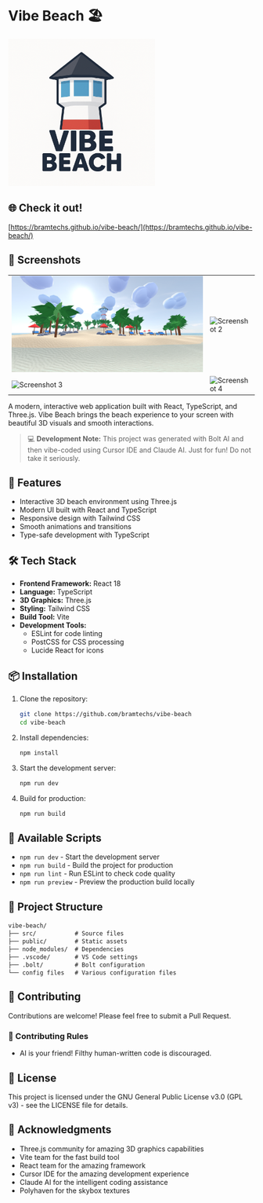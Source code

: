 # Vibe Beach 🏖️

<img src="./misc/logo.png" alt="Screenshot 1" height="300" />

## 🌐 Check it out!

[https://bramtechs.github.io/vibe-beach/](https://bramtechs.github.io/vibe-beach/)

## 📸 Screenshots

<table>
  <tr>
    <td><img src="./misc/screenshot001.png" alt="Screenshot 1" style="max-width: 100%; height: auto; object-fit: contain;" /></td>
    <td><img src="./misc/screenshot002.png" alt="Screenshot 2" style="max-width: 100%; height: auto; object-fit: contain;" /></td>
  </tr>
  <tr>
    <td><img src="./misc/screenshot003.png" alt="Screenshot 3" style="max-width: 100%; height: auto; object-fit: contain;" /></td>
    <td><img src="./misc/screenshot004.png" alt="Screenshot 4" style="max-width: 100%; height: auto; object-fit: contain;" /></td>
  </tr>
</table>

A modern, interactive web application built with React, TypeScript, and Three.js. Vibe Beach brings the beach experience to your screen with beautiful 3D visuals and smooth interactions.

> 💻 **Development Note:** This project was generated with Bolt AI and then vibe-coded using Cursor IDE and Claude AI. Just for fun! Do not take it seriously.

## 🚀 Features

- Interactive 3D beach environment using Three.js
- Modern UI built with React and TypeScript
- Responsive design with Tailwind CSS
- Smooth animations and transitions
- Type-safe development with TypeScript

## 🛠️ Tech Stack

- **Frontend Framework:** React 18
- **Language:** TypeScript
- **3D Graphics:** Three.js
- **Styling:** Tailwind CSS
- **Build Tool:** Vite
- **Development Tools:**
  - ESLint for code linting
  - PostCSS for CSS processing
  - Lucide React for icons

## 📦 Installation

1. Clone the repository:

   ```bash
   git clone https://github.com/bramtechs/vibe-beach
   cd vibe-beach
   ```

2. Install dependencies:

   ```bash
   npm install
   ```

3. Start the development server:

   ```bash
   npm run dev
   ```

4. Build for production:
   ```bash
   npm run build
   ```

## 🎯 Available Scripts

- `npm run dev` - Start the development server
- `npm run build` - Build the project for production
- `npm run lint` - Run ESLint to check code quality
- `npm run preview` - Preview the production build locally

## 📁 Project Structure

```
vibe-beach/
├── src/           # Source files
├── public/        # Static assets
├── node_modules/  # Dependencies
├── .vscode/       # VS Code settings
├── .bolt/         # Bolt configuration
└── config files   # Various configuration files
```

## 🤝 Contributing

Contributions are welcome! Please feel free to submit a Pull Request.

### 🤖 Contributing Rules

- AI is your friend! Filthy human-written code is discouraged.

## 📄 License

This project is licensed under the GNU General Public License v3.0 (GPL v3) - see the LICENSE file for details.

## 🙏 Acknowledgments

- Three.js community for amazing 3D graphics capabilities
- Vite team for the fast build tool
- React team for the amazing framework
- Cursor IDE for the amazing development experience
- Claude AI for the intelligent coding assistance
- Polyhaven for the skybox textures
